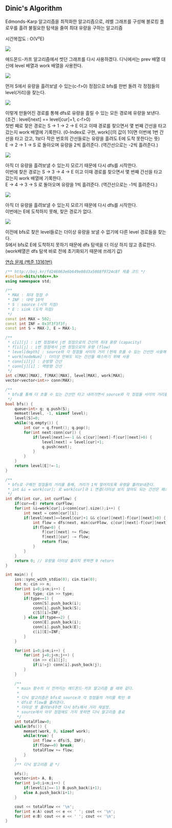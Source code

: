 ## Dinic's Algorithm
Edmonds-Karp 알고리즘을 최적화한 알고리즘으로, 레벨 그래프를 구성해 블로킹 플로우를 흘려 불필요한 탐색을 줄여 최대 유량을 구하는 알고리즘

시간복잡도 : O(V²E)

![](https://github.com/user-attachments/assets/d165439e-7d5c-444f-843f-252a2e923358)

애드몬드-카프 알고리즘에서 썻던 그래프를 다시 사용하겠다. 디닉에서는 prev 배열 대신에 level 배열과 work 배열을 사용한다.

![](https://github.com/user-attachments/assets/2d630d3d-f31c-47fa-ad39-852f43b5c952)

먼저 S에서 유량을 흘려보낼 수 있는(c-f>0) 정점으로 bfs를 한번 돌려 각 정점들의 level(거리)을 찾는다.

![](https://github.com/user-attachments/assets/8629db20-9079-4c41-8882-b5aaeafb7eb9)

이렇게 만들어진 경로를 통해 dfs로 유량을 흘릴 수 있는 모든 경로에 유량을 보낸다. (조건 : level[next] == level[cur]+1, c-f>0)  
첫번 째로 찾은 경로는 S -> 1 -> 2 -> E 이고 이때 경로를 찾으면서 몇 번째 간선을 타고 갔는지 work 배열에 기록한다. (0-Index로 구현, work[i]의 값이 1이면 이번에 1번 간선을 타고 갔고, 1보다 작은 번호의 간선들로는 유량을 흘려도 E에 도착 못한다는 뜻)  
E -> 2 -> 1 -> S 로 돌아오며 유량을 2씩 흘려준다. (역간선으로는 -2씩 흘려준다.)

![](https://github.com/user-attachments/assets/51fb56b7-672e-4b2d-9d2d-66e8fd7473cf)

아직 더 유량을 흘려보낼 수 있는지 모르기 때문에 다시 dfs를 시작한다.  
이번에 찾은 경로는 S -> 3 -> 4 -> E 이고 이때 경로를 찾으면서 몇 번째 간선을 타고 갔는지 work 배열에 기록한다.  
E -> 4 -> 3 -> S 로 돌아오며 유량을 1씩 흘려준다. (역간선으로는 -1씩 흘려준다.)

![](https://github.com/user-attachments/assets/26e7cff3-fb13-4069-b9bc-dc49209de101)

아직 더 유량을 흘려보낼 수 있는지 모르기 때문에 다시 dfs를 시작한다.  
이번에는 E에 도착하지 못해, 찾은 경로가 없다.  

![](https://github.com/user-attachments/assets/9c49a67e-bc6d-474c-b1d8-f55ff86a8d42)

이전에 bfs로 찾은 level들로는 더이상 유량을 보낼 수 없기에 다른 level 경로들을 찾는다.  
S에서 bfs로 E에 도착하지 못하기 때문에 dfs 탐색을 더 이상 하지 않고 종료한다. (work배열은 dfs 탐색 바로 전에 초기화되기 때문에 쓰레기 값)

[연습 문제 (백준 13161번)](https://www.acmicpc.net/problem/13161)

``` c++
/** http://boj.kr/fd246063e6b649e88d3a5088f9724c8f 제출 코드 */
#include<bits/stdc++.h>
using namespace std;

/** 
 * MAX : 최대 정점 수
 * INF : 대략 10억
 * S : source (시작 지점)
 * E : sink (도착 지점)
 */
const int MAX = 502;
const int INF = 0x3f3f3f3f;
const int S = MAX-2, E = MAX-1;

/** 
 * c[i][j] : i번 정점에서 j번 정점으로의 간선의 최대 용량 (capacity)
 * f[i][j] : i번 정점에서 j번 정점으로의 유량 (flow)
 * level[depth] : source와 각 정점들 사이의 거리 (현재 흐를 수 있는 간선만 사용해서)
 * work[nodeNum] : 더이상 안봐도 되는 간선들 패스하기 위해 사용
 * conn[i][j] : 순방향 간선
 * conn[j][i] : 역방향 간선
 */
int c[MAX][MAX], f[MAX][MAX], level[MAX], work[MAX];
vector<vector<int>> conn(MAX);

/** 
 * bfs를 통해 더 흐를 수 있는 간선만 타고 내려가면서 source와 각 정점들 사이의 거리를 구한다.
 */
bool bfs() {
    queue<int> q; q.push(S);
    memset(level, -1, sizeof level);
    level[S]=0;
    while(!q.empty()) {
        int cur = q.front(); q.pop();
        for(int next:conn[cur]) {
            if(level[next]==-1 && c[cur][next]-f[cur][next]>0) {
                level[next] = level[cur]+1;
                q.push(next);
            }
        }
    }
    return level[E]!=-1;
}

/** 
 * bfs로 구해진 정점들의 거리를 통해, 거리가 1씩 멀어지도록 유량을 흘려보내준다.
 * int &i = work[cur]; 로 work[cur]과 i 연결(더이상 보지 않아도 되는 간선은 패스하여 최적화) 
 */
int dfs(int cur, int curFlow) {
    if(cur==E) return curFlow;
    for(int &i=work[cur];i<conn[cur].size();i++) {
        int next = conn[cur][i];
        if(level[next]==level[cur]+1 && c[cur][next]-f[cur][next]>0) {
            int flow = dfs(next, min(curFlow, c[cur][next]-f[cur][next]));
            if(flow>0) {
                f[cur][next] += flow;
                f[next][cur] -= flow;
                return flow;
            }
        }
    }
    return 0; // 유량을 더이상 흘리지 못하면 0 return
}

int main() {
    ios::sync_with_stdio(0); cin.tie(0);
    int n; cin >> n;
    for(int i=0;i<n;i++) {
        int type; cin >> type;
        if(type==1) {
            conn[S].push_back(i);
            conn[i].push_back(S);
            c[S][i]=INF;
        } else if(type==2) {
            conn[E].push_back(i);
            conn[i].push_back(E);
            c[i][E]=INF;
        }
    }

    for(int i=0;i<n;i++) {
        for(int j=0;j<n;j++) {
            cin >> c[i][j];
            if(i!=j) conn[i].push_back(j);
        }
    }

    /** 
     * main 함수의 이 전까지는 애드몬드-카프 알고리즘 쓸 때와 같다.
     * 
     * 디닉 알고리즘은 bfs로 source과 각 정점들의 거리를 확인 후
     * dfs로 flow를 흘려준다.
     * 더이상 못 흘려보내주면 다시 bfs해서 거리 재설정.
     * source에서 아무 정점에도 가지 못하면 디닉 알고리즘 종료
     */
    int totalFlow=0;
    while(bfs()) {
        memset(work, 0, sizeof work);
        while(true) {
            int flow = dfs(S, INF);
            if(flow==0) break;
            totalFlow += flow;
        }
    }
    /** 디닉 알고리즘 끝 */

    bfs();
    vector<int> A, B;
    for(int i=0;i<n;i++) {
        if(level[i]==-1) B.push_back(i+1);
        else A.push_back(i+1);
    }

    cout << totalFlow << '\n';
    for(int e:A) cout << e << ' '; cout << '\n';
    for(int e:B) cout << e << ' '; cout << '\n';
}
```
